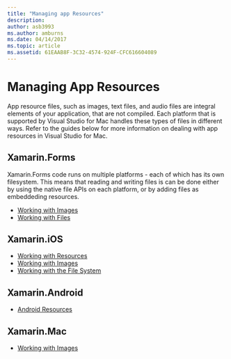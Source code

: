 ```yaml
---
title: "Managing app Resources"
description: 
author: asb3993
ms.author: amburns
ms.date: 04/14/2017
ms.topic: article
ms.assetid: 61EAAB8F-3C32-4574-924F-CFC616604089
---
```


# Managing App Resources

App resource files, such as images, text files, and audio files are integral elements of your application, that are not compiled. Each platform that is supported by Visual Studio for Mac handles these types of files in different ways. Refer to the guides below for more information on dealing with app resources in Visual Studio for Mac.

## Xamarin.Forms

Xamarin.Forms code runs on multiple platforms - each of which has its own filesystem. This means that reading and writing files is can be done either by using the native file APIs on each platform, or by adding files as embeddeding resources.

* [Working with Images](https://developer.xamarin.com/guides/xamarin-forms/user-interface/images/)
* [Working with Files]( https://developer.xamarin.com/guides/xamarin-forms/application-fundamentals/files/)


## Xamarin.iOS

* [Working with Resources](https://developer.xamarin.com/guides/ios/application_fundamentals/working_with_resources/)
* [Working with Images](https://developer.xamarin.com/guides/ios/application_fundamentals/working_with_images/)
* [Working with the File System](https://developer.xamarin.com/guides/ios/application_fundamentals/working_with_the_file_system/)


## Xamarin.Android

* [Android Resources](https://developer.xamarin.com/guides/android/application_fundamentals/resources_in_android/)

## Xamarin.Mac

* [Working with Images](https://developer.xamarin.com/guides/mac/application_fundamentals/working-with-images/)


